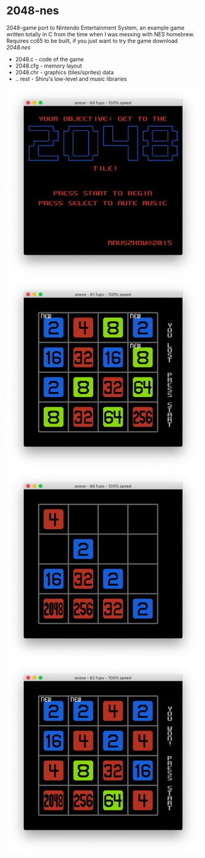# 2048-nes
2048-game port to Nintendo Entertainment System, an example game written totally in C from the time when I was messing with NES homebrew. Requires cc65 to be built, if you just want to try the game download *2048.nes* 

* 2048.c - code of the game
* 2048.cfg - memory layout
* 2048.chr - graphics (tiles/sprites) data 
* .. rest - Shiru's low-level and music libraries

![Alt text](screen0.png?raw=true "Screenshot 0")
![Alt text](screen1.png?raw=true "Screenshot 1")
![Alt text](screen2.png?raw=true "Screenshot 2")
![Alt text](screen3.png?raw=true "Screenshot 3")
